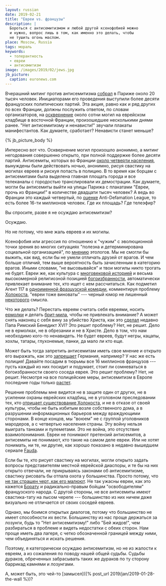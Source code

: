 ```yaml
---
layout: russian
date: 2019-02-21
title: "Евреи vs. французы"
description: |
  Бороться с антисемитизмом и любой другой ксенофобией можно
  и нужно, вопрос лишь в том, как именно это делать, чтобы
  не тушить огонь маслом.
place: Moscow, Russia
tags: мораль
keywords:
  - толерантность
  - евреи
  - антисемитизм
image: /images/2019/02/jews.jpg
jb_picture:
  caption: euronews.com
---
```


Вчерашний митинг против антисемитизма [собрал](https://korrespondent.net/world/4067053-vo-frantsyy-proshly-aktsyy-protyv-antysemytyzma)
в Париже около 20 тысяч человек.
Инициаторами его проведения выступили более десяти французских политических партий.
Эта акция, равно как и ряд других по всех Франции, должны послужить ответом,
по словам организаторов, на
[осквернение](https://korrespondent.net/world/4066874-vo-frantsyy-oskvernyly-pochty-sotnui-evreiskykh-mohyl)
около сотни могил на еврейском кладбище в восточной Франции, произошедшее
несколькими днями ранее. "Нет антисемитизму и ненависти!" звучали
плакаты манифестантов. Как думаете, сработает? Ненависти станет меньше?

<!--more-->

{% jb_picture_body %}

Интересно вот что. Осквернение могил произошло анонимно, а митинг негодования
совершенно открыто, при полной поддержке более десяти партий. Антисемиты,
которых во Франции
[около четверти населения](https://ru.wikipedia.org/wiki/%D0%90%D0%BD%D1%82%D0%B8%D1%81%D0%B5%D0%BC%D0%B8%D1%82%D0%B8%D0%B7%D0%BC_%D0%B2%D0%BE_%D0%A4%D1%80%D0%B0%D0%BD%D1%86%D0%B8%D0%B8#%D0%9E%D0%BF%D1%80%D0%BE%D1%81_%D0%BE%D0%B1%D1%89%D0%B5%D1%81%D1%82%D0%B2%D0%B5%D0%BD%D0%BD%D0%BE%D0%B3%D0%BE_%D0%BC%D0%BD%D0%B5%D0%BD%D0%B8%D1%8F),
вынуждены были действовать ночью, анонимно, рисуя
свастику на могилах евреев и рискуя попасть в полицию. В то время как борцам с антисемитами была выделена главная
площать города и все телеканалы с городостью транслировали их демострации.
Как думаете, могли бы антисемиты выйти на улицы Парижа
с плакатами "Евреи, прочь из Франции!" в количестве двадцати тысяч человек?
А ведь во Франции это каждый четвертый, по
[оценке](https://www.adl.org/news/press-releases/adl-survey-in-ten-european-countries-finds-anti-semitism-at-disturbingly-high#.UTtIW9GSBpd)
Anti-Defamation League, то есть более 16-ти миллионов человек.
Где их площадь? Где телеэфир?

Вы спросите, разве я не осуждаю антисемитизм?

Осуждаю.

Но не потому, что мне жаль евреев и их могилы.

Ксенофобия или агрессия по отношению к "чужим" с эволюционной точки
зрения во многих ситуациях "полезна и детерминирована социальной организацией",
по [мнению](http://ethology.ru/library/?id=266) этологов. Мы не смогли
бы выжить, как вид, если бы не умели отличать друзей от врагов. И чем больше
отличий, тем выше вероятность быть зачисленным в категорию врагов. Иными словами,
"не высовывайся" и твои могилы никто трогать не будет. Евреи же, как культура
с [многовековой историей](https://snob.ru/profile/18626/blog/30301)
и весьма высокомерной религиозной позицией
[богоизбранности](https://ru.wikipedia.org/wiki/%D0%98%D0%B7%D0%B1%D1%80%D0%B0%D0%BD%D0%BD%D1%8B%D0%B9_%D0%BD%D0%B0%D1%80%D0%BE%D0%B4),
автоматически привлекает внимание тех, кто ищет с кем рассчитаться.
Как подметил Агент 117 в
[одноименной фразцузской комедии](https://ru.wikipedia.org/wiki/%D0%90%D0%B3%D0%B5%D0%BD%D1%82_117:_%D0%9A%D0%B0%D0%B8%D1%80_%E2%80%94_%D1%88%D0%BF%D0%B8%D0%BE%D0%BD%D1%81%D0%BA%D0%BE%D0%B5_%D0%B3%D0%BD%D0%B5%D0%B7%D0%B4%D0%BE),
комментируя проблему
[Холокоста](https://ru.wikipedia.org/wiki/%D0%A5%D0%BE%D0%BB%D0%BE%D0%BA%D0%BE%D1%81%D1%82),
"евреи тоже виноваты" --- черный юмор не лишенный
[некоторого](https://tass.ru/obschestvo/5172719) смысла.

Что же делать? Перестать евреям считать себя евреями, носить
[ермолки](https://ru.wikipedia.org/wiki/%D0%95%D1%80%D0%BC%D0%BE%D0%BB%D0%BA%D0%B0)
и делать [брит-мила](https://ujew.com.ua/brit-mila), чтобы не привлекать внимание?
А может снять наконец с себя вину за убийство Христа, как это
[сделал](http://www.newsru.co.il/world/02mar2011/pope456.html) недавно Папа Римский Бенедикт XVI?
Это решит проблему? Нет, не решит. Дело не в ермолках, не в обрезании и не в Христе.
Дело в том, что нам необходимо кого-то ненавидеть. Не будет евреев,
будут негры, кацапы, хохлы, татары, глухонемые, панки, да мало ли кто еще.

Может быть тогда запретить антисемитам иметь свое мнение и открыто его
выражать, как это [запрещает](https://regnum.ru/news/2369513.html) Германия,
например? У нас же есть полиция! Давайте посадим в тюрьмы все 16 миллионов французов ---
пусть каждый из них посидит и подумает, стоит ли сомневаться в богоизбранности
своего соседа еврея. Это решит проблему? Нет, не решит. Несмотря на все полицейские
меры, антисемитизм в Европе последние годы только [растет](https://ru.euronews.com/2018/12/10/eu-antisemitism-jews).

Решение проблемы мне видится не в защите один от других, не в усилении
охраны еврейских кладбищ, не в уголовном преследовании тех, кто
[отрицает существование Холокоста](https://ru.wikipedia.org/wiki/%D0%A3%D0%B3%D0%BE%D0%BB%D0%BE%D0%B2%D0%BD%D0%BE%D0%B5_%D0%BF%D1%80%D0%B5%D1%81%D0%BB%D0%B5%D0%B4%D0%BE%D0%B2%D0%B0%D0%BD%D0%B8%D0%B5_%D0%BE%D1%82%D1%80%D0%B8%D1%86%D0%B0%D0%BD%D0%B8%D1%8F_%D0%A5%D0%BE%D0%BB%D0%BE%D0%BA%D0%BE%D1%81%D1%82%D0%B0),
и не в отказе от своей культуры, чтобы не быть избитым возле собственного дома,
а в разрушении информационных барьеров между враждующими сторонами.
В конце концов, мы "воюем" не с группой уголовников мародеров, а с четвертью
населения страны. Эту войну нельзя выиграть танками и пулеметами.
Это не война, это отсутствие взаимопонимания. Евреи не понимают претензий
антисемитов, а антисемиты не понимают, кто такие на самом деле евреи.
Или не хотят понимать, ни те, ни другие, как хорошо показано в недавно
вышедшем сериале [Fauda](https://www.imdb.com/title/tt4565380/).

Если бы те, кто рисует свастику на могилах, могли открыто задать вопросы
представителям местной еврейской диаспоры, и те бы на
них открыто отвечали, не прикрываясь законами об антисемитизме, свастику
рисовать бы отпала охота у большинства. Просто потому, что
[не так страшен черт, как его малюют](https://ru.wikipedia.org/wiki/%D0%9D%D0%B5_%D1%82%D0%B0%D0%BA_%D1%81%D1%82%D1%80%D0%B0%D1%88%D0%B5%D0%BD_%D1%87%D1%91%D1%80%D1%82,_%D0%BA%D0%B0%D0%BA_%D0%B5%D0%B3%D0%BE_%D0%BC%D0%B0%D0%BB%D1%8E%D1%8E%D1%82).
Не так ужасны евреи, как это кажется [Борату](https://ru.wikipedia.org/wiki/%D0%91%D0%BE%D1%80%D0%B0%D1%82)
и радикально-правым бойцам "освободителям" французского народа.
С другой стороны, не все антисемиты имеют свастика-тату на лысом черепе ---
большинство из них ничем даже визуально не отличается от своих соседей евреев.

Однако, мы боимся открытых диалогов, потому что большинство не имеет
способности их вести. Большинству из нас проще держаться за лозунги, будь
то "Нет антисемитизму!" либо "Бей жидов!", чем разбираться в проблеме
и видеть недостатки с обеих сторон. Нам проще иметь два лагеря,
с четко обозначенной границей между ними, чем объединяться и искать решения.

Поэтому, я категорически осуждаю антисемитизм, но не из жалости к евреям,
а из сожаления по поводу нашей общей судьбы. Судьбы дураков, обреченных
забрасывать таких же дураков по ту сторону баррикад камнями и лозунгами.

А, может быть, это чей-то [замысел]({% post_url 2019/jan/2019-01-28-the-wall %})?

